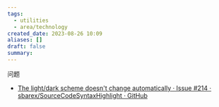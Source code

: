 ```yaml
---
tags:
  - utilities
  - area/technology
created_date: 2023-08-26 10:09
aliases: []
draft: false
summary:
---
```


问题
- [The light/dark scheme doesn't change automatically · Issue #214 · sbarex/SourceCodeSyntaxHighlight · GitHub](https://github.com/sbarex/SourceCodeSyntaxHighlight/issues/214)
